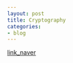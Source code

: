 ```yaml
---
layout: post
title: Cryptography
categories:
- blog
---
```


[link_naver]



[link_naver]: https://blog.naver.com/nttkak/20129991536
